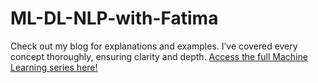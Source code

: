 # ML-DL-NLP-with-Fatima

Check out my blog for explanations and examples. I’ve covered every concept thoroughly, ensuring clarity and depth.
[Access the full Machine Learning series here!](https://mahia.hashnode.dev/series/machine-learning)
